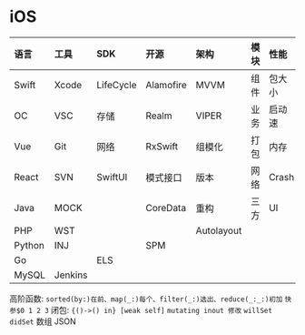 # iOS

| **语言** | **工具** | **SDK** | **开源** | **架构** | **模块** | **性能** | **QA** | **安全** | **热门** | **投产** | **团队** |
| :- | :- | :- | :- | :- | :- | :- | :- | :- | :- | :- | :- |
| Swift | Xcode | LifeCycle | Alamofire | MVVM | 组件 | 包大小 | 测试 | 签名 | 进保 | 项管 | 沟通 |
| OC | VSC | 存储 | Realm | VIPER | 业务 | 启动速 | 指标 | 加壳 | Rx | 统计 | 上管 |
| Vue | Git | 网络 | RxSwift | 组模化 | 打包 | 内存 | CI | 编码 |  | 产品 | 培训 |
| React | SVN | SwiftUI | 模式接口 | 版本 | 网络 | Crash | 加密 |  |  |  | 招人 |
| Java | MOCK |  | CoreData | 重构 | 三方 | UI |  |  |  |  |  |
| PHP | WST |  |  | Autolayout |  |  |  |  |  |  |  |
| Python | INJ |  | SPM |  |  |  |  |  |  |  |  |
| Go |  | ELS |  |  |  |  |  |  |  |  |  |
| MySQL | Jenkins |  |  |  |  |  |  |  |  |  |  |

高阶函数: ```sorted(by:)在前、map(_:)每个、filter(_:)选出、reduce(_:_:)初加``` ```快参$0 1 2 3```
闭包: ```{()->() in} [weak self]```
```mutating inout 修改``` ```willSet didSet``` 数组 JSON
